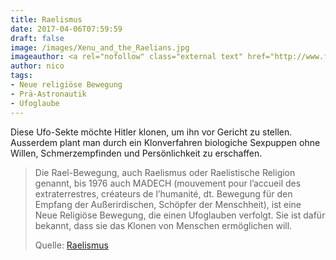 ```yaml
---
title: Raelismus
date: 2017-04-06T07:59:59
draft: false
image: /images/Xenu_and_the_Raelians.jpg
imageauthor: <a rel="nofollow" class="external text" href="http://www.flickr.com/people/34566058@N03">carmenslade</a>
author: nico
tags: 
- Neue religiöse Bewegung
- Prä-Astronautik
- Ufoglaube
---
```


Diese Ufo-Sekte möchte Hitler klonen, um ihn vor Gericht zu stellen. Ausserdem plant man durch ein Klonverfahren biologiche Sexpuppen ohne Willen, Schmerzempfinden und Persönlichkeit zu erschaffen.

> Die Rael-Bewegung, auch Raelismus oder Raelistische Religion genannt, bis 1976
> auch MADECH (mouvement pour l’accueil des extraterrestres, créateurs de
> l’humanité, dt. Bewegung für den Empfang der Außerirdischen, Schöpfer der Menschheit), 
> ist eine Neue Religiöse Bewegung, die einen Ufoglauben verfolgt. 
> Sie ist dafür bekannt, dass sie das Klonen von Menschen ermöglichen will.
>
> Quelle: [Raelismus](https://de.wikipedia.org/wiki/Raelismus)
